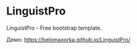 # LinguistPro
LinguistPro - Free bootstrap template.

Демо: https://belomaxorka.github.io/LinguistPro/
